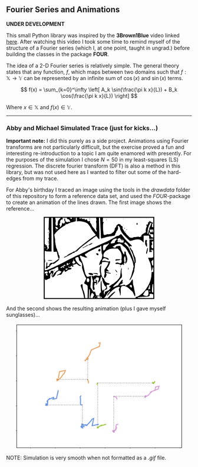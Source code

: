## Fourier Series and Animations

**UNDER DEVELOPMENT**

This small Python library was inspired by the **3Brown1Blue** video linked [here](https://www.youtube.com/watch?v=-qgreAUpPwM). After watching this video I took some time to remind myself of the structure of a Fourier series (which I, at one point, taught in ungrad.) before building the classes in the package **FOUR**.

The idea of a 2-D Fourier series is relatively simple. The general theory states that any function, $f$, which maps between two domains such that $f : \mathbb{X} \rightarrow \mathbb{Y}$ can be represented by an infinite sum of $\cos(x)$ and $\sin(x)$ terms.

$$
    f(x) = \sum_{k=0}^\infty \left[ A_k \sin(\frac{\pi k x}{L}) + B_k \cos(\frac{\pi k x}{L}) \right]
$$

Where $x \in \mathbb{X}$ and $f(x) \in \mathbb{Y}$.


___

### Abby and Michael Simulated Trace (just for kicks...)

**Important note:** I did this purely as a side project. Animations using Fourier transforms are not particularly difficult, but the exercise proved a fun and interesting re-introduction to a topic I am quite enamored with presently. For the purposes of the simulation I chose $N=50$ in my least-squares (LS) regression. The discrete fourier transform (DFT) is also a method in this library, but was not used here as I wanted to filter out some of the hard-edges from my trace.

For Abby's birthday I traced an image using the tools in the *drawdata* folder of this repository to form a reference data set, and used the *FOUR*-package to create an animation of the lines drawn. The first image shows the reference...

<p align="center">
    <img src=draw/images/abby_michael.png width=300 />
</p>

And the second shows the resulting animation (plus I gave myself sunglasses)...

<p align="center">
    <img src=abby_pkg/recording.gif width=450 />
</p>

NOTE: Simulation is very smooth when not formatted as a *.gif* file.
